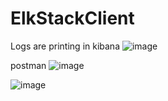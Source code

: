 # ElkStackClient

Logs are printing in kibana 
![image](https://user-images.githubusercontent.com/115841974/208264825-b7aa4f70-6fe8-42aa-aab8-0e2c1019268d.png)


postman 
![image](https://user-images.githubusercontent.com/115841974/208264836-9033d1ab-b5dc-4b2a-9544-69ae31e3e3d7.png)


![image](https://user-images.githubusercontent.com/115841974/208264849-4596098f-ebef-4d54-9632-e59ba5db8b72.png)
